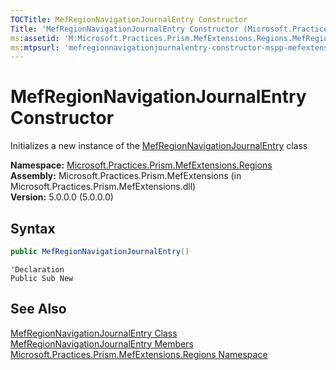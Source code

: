 ```yaml
---
TOCTitle: MefRegionNavigationJournalEntry Constructor
Title: 'MefRegionNavigationJournalEntry Constructor (Microsoft.Practices.Prism.MefExtensions.Regions)'
ms:assetid: 'M:Microsoft.Practices.Prism.MefExtensions.Regions.MefRegionNavigationJournalEntry.\#ctor'
ms:mtpsurl: 'mefregionnavigationjournalentry-constructor-mspp-mefextensions-regions.md'
---
```



# MefRegionNavigationJournalEntry Constructor

Initializes a new instance of the [MefRegionNavigationJournalEntry](/patterns-practices/reference/mefregionnavigationjournalentry-class-mspp-mefextensions-regions) class

**Namespace:** [Microsoft.Practices.Prism.MefExtensions.Regions](/patterns-practices/reference/mspp-mefextensions-regions-namespace)<br/>
**Assembly:** Microsoft.Practices.Prism.MefExtensions (in Microsoft.Practices.Prism.MefExtensions.dll)<br/>
**Version:** 5.0.0.0 (5.0.0.0)

## Syntax

```C#
public MefRegionNavigationJournalEntry()
```
```VB
'Declaration
Public Sub New
```

## See Also

[MefRegionNavigationJournalEntry Class](/patterns-practices/reference/mefregionnavigationjournalentry-class-mspp-mefextensions-regions)<br/>
[MefRegionNavigationJournalEntry Members](/patterns-practices/reference/mefregionnavigationjournalentry-members-mspp-mefextensions-regions)<br/>
[Microsoft.Practices.Prism.MefExtensions.Regions Namespace](/patterns-practices/reference/mspp-mefextensions-regions-namespace)